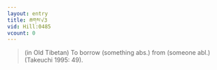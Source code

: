 ```yaml
---
layout: entry
title: ཆགས་√3
vid: Hill:0485
vcount: 0
---
```

> (in Old Tibetan) To borrow (something abs\.) from (someone abl\.) (Takeuchi 1995: 49)\.


